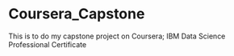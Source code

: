 # Coursera_Capstone
This is to do my capstone project on Coursera; IBM Data Science Professional Certificate
